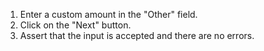 1. Enter a custom amount in the "Other" field.
2. Click on the "Next" button.
3. Assert that the input is accepted and there are no errors.